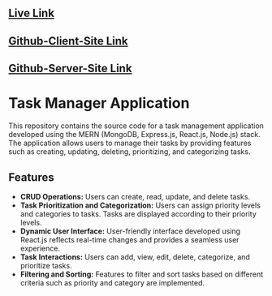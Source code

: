 

## [Live Link](https://task-management704.netlify.app)
## [Github-Client-Site Link](https://github.com/Robiul704/task-management-application-client)
## [Github-Server-Site Link](https://github.com/Robiul704/task-management-application-server)


# Task Manager Application

This repository contains the source code for a task management application developed using the MERN (MongoDB, Express.js, React.js, Node.js) stack. The application allows users to manage their tasks by providing features such as creating, updating, deleting, prioritizing, and categorizing tasks.

## Features

- **CRUD Operations:** Users can create, read, update, and delete tasks.
- **Task Prioritization and Categorization:** Users can assign priority levels and categories to tasks. Tasks are displayed according to their priority levels.
- **Dynamic User Interface:** User-friendly interface developed using React.js reflects real-time changes and provides a seamless user experience.
- **Task Interactions:** Users can add, view, edit, delete, categorize, and prioritize tasks.
- **Filtering and Sorting:** Features to filter and sort tasks based on different criteria such as priority and category are implemented.











